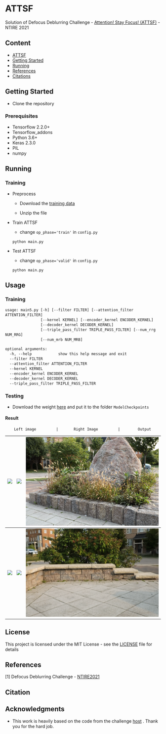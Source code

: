 # ATTSF
Solution of Defocus Deblurring Challenge - [Attention! Stay Focus! (ATTSF)](https://competitions.codalab.org/competitions/28049#results) - NTIRE 2021
## Content
- [ATTSF](#attsf)
- [Getting Started](#getting-started)
- [Running](#running)
- [References](#references)
- [Citations](#citation)

## Getting Started

- Clone the repository

### Prerequisites

- Tensorflow 2.2.0+
- Tensorflow_addons
- Python 3.6+
- Keras 2.3.0
- PIL
- numpy


## Running
### Training 
- Preprocess
    - Download the [training data](https://ln2.sync.com/dl/66bc64370/u7hy9v4a-qrdjtr8z-xvwtpi2t-7fc2h7yv)

    - Unzip the file

- Train ATTSF 
    - change ```op_phase='train'``` in ```config.py```
    ```
    python main.py
    ```

- Test ATTSF
    - change ```op_phase='valid'``` in ```config.py```
    ```
    python main.py
    ```
## Usage
### Training
```
usage: main5.py [-h] [--filter FILTER] [--attention_filter ATTENTION_FILTER]
                [--kernel KERNEL] [--encoder_kernel ENCODER_KERNEL]
                [--decoder_kernel DECODER_KERNEL]
                [--triple_pass_filter TRIPLE_PASS_FILTER] [--num_rrg NUM_RRG]
                [--num_mrb NUM_MRB]
```
```
optional arguments:
  -h, --help            show this help message and exit
  --filter FILTER
  --attention_filter ATTENTION_FILTER
  --kernel KERNEL
  --encoder_kernel ENCODER_KERNEL
  --decoder_kernel DECODER_KERNEL
  --triple_pass_filter TRIPLE_PASS_FILTER
```
### Testing
- Download the weight [here](https://drive.google.com/file/d/1OjJYirwRa8cLGzzdRYRkjq_1FokyI80V/view?usp=sharing) and put it to the folder ```ModelCheckpoints```

#### Result
        Left image         |       Right Image         |        Output
![](results/0501_l.png)    | ![](results/0501_r.png)   | ![](results/0501_g.png)
:-------------------------:|:-------------------------:|:-------------------------:
![](results/0500_l.png)    | ![](results/0500_r.png)   | ![](results/0500_g.png) 
## License

This project is licensed under the MIT License - see the [LICENSE](https://github.com/tuvovan/ATTSF/blob/master/LICENSE) file for details

## References
[1] Defocus Deblurring Challenge - [NTIRE2021](https://competitions.codalab.org/competitions/28049#results)

## Citation
## Acknowledgments
- This work is heavily based on the code from the challenge [host](https://github.com/Abdullah-Abuolaim/defocus-deblurring-dual-pixel) . Thank you for the hard job.